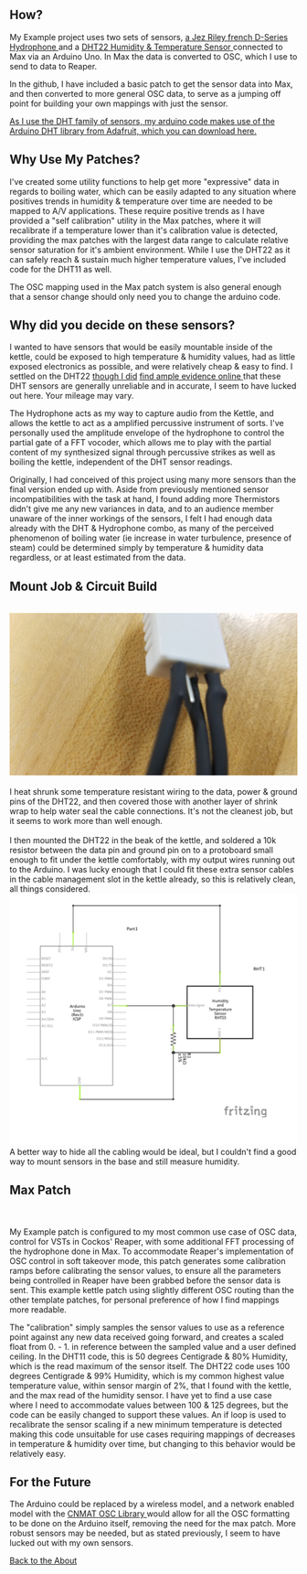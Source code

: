 <!---layout: page
title: "How?"
permalink: /how/--->

<h2> How? </h2>
My Example project uses two sets of sensors, <a href="https://jezrileyfrench.co.uk/hydrophones.php"> a Jez Riley french D-Series Hydrophone </a> and a <a href="https://abra-electronics.com/sensors/sensors-temperature-en/dht22-temperature-humidity-sensor.html"> DHT22 Humidity & Temperature Sensor </a> connected to Max via an Arduino Uno. In Max the data is converted to OSC, which I use to send to data to Reaper.

In the github, I have included a basic patch to get the sensor data into Max, and then converted to more general OSC data, to serve as a jumping off point for building your own mappings with just the sensor.

<a href="https://github.com/adafruit/DHT-sensor-library"> As I use the DHT family of sensors, my arduino code makes use of the Arduino DHT library from Adafruit, which you can download here. </a>

<h2> Why Use My Patches?</h2>
I've created some utility functions to help get more "expressive" data in regards to boiling water, which can be easily adapted to any situation where positives trends in humidity & temperature over time are needed to be mapped to A/V applications. These require positive trends as I have provided a "self calibration" utility in the Max patches, where it will recalibrate if a temperature lower than it's calibration value is detected, providing the max patches with the largest data range to calculate relative sensor saturation for it's ambient environment. While I use the DHT22 as it can safely reach & sustain much higher temperature values, I've included code for the DHT11 as well.

The OSC mapping used in the Max patch system is also general enough that a sensor change should only need you to change the arduino code.

<h2>Why did you decide on these sensors?</h2>
I wanted to have sensors that would be easily mountable inside of the kettle, could be exposed to high temperature & humidity values, had as little exposed electronics as possible, and were relatively cheap & easy to find. I settled on the DHT22 <a href="https://forum.arduino.cc/index.php?topic=432544.0"> though I did</a> <a href="https://www.letscontrolit.com/forum/viewtopic.php?t=1582"> find ample </a> <a href="https://www.reddit.com/r/arduino/comments/9ftsg7/dht22_strange_humidity_numbers/"> evidence online </a> that these DHT sensors are generally unreliable and in accurate, I seem to have lucked out here. Your mileage may vary.

The Hydrophone acts as my way to capture audio from the Kettle, and allows the kettle to act as a amplified percussive instrument of sorts. I've personally used the amplitude envelope of the hydrophone to control the partial gate of a FFT vocoder, which allows me to play with the partial content of my synthesized signal through percussive strikes as well as boiling the kettle, independent of the DHT sensor readings.

Originally, I had conceived of this project using many more sensors than the final version ended up with. Aside from previously mentioned sensor incompatibilities with the task at hand, I found adding more Thermistors didn't give me any new variances in data, and to an audience member unaware of the inner workings of the sensors, I felt I had enough data already with the DHT & Hydrophone combo, as many of the perceived phenomenon of boiling water (ie increase in water turbulence, presence of steam) could be determined simply by temperature & humidity data regardless, or at least estimated from the data.

<h2>Mount Job & Circuit Build </h2>
<br>
<img src="bottom_Heatshrink.jpg" alt="Heatshrink On the Individual Pins">
<br>
<br>
I heat shrunk some temperature resistant wiring to the data, power & ground pins of the DHT22, and then covered those with another layer of shrink wrap to help water seal the cable connections. It's not the cleanest job, but it seems to work more than well enough.
<br>

<br>
I then mounted the DHT22 in the beak of the kettle, and soldered a 10k resistor between the data pin and ground pin on to a protoboard small enough to fit under the kettle comfortably, with my output wires running out to the Arduino. I was lucky enough that I could fit these extra sensor cables in the cable management slot in the kettle already, so this is relatively clean, all things considered.
<br>

<img src="DHT22_FritzingDiagram.png" alt="DHT22 Circuit Diagram">  

<br>
A better way to hide all the cabling would be ideal,  but I couldn't find a good way to mount sensors in the base and still measure humidity.
<br>
<h2>Max Patch</h2>
<br>
<br>
My Example patch is configured to my most common use case of OSC data, control for VSTs in Cockos' Reaper, with some additional FFT processing of the hydrophone done in Max. To accommodate Reaper's implementation of OSC control in soft takeover mode, this patch generates some calibration ramps before calibrating the sensor values, to ensure all the parameters being controlled in Reaper have been grabbed before the sensor data is sent. This example kettle patch using slightly different OSC routing than the other template patches, for personal preference of how I find mappings more readable.

The "calibration" simply samples the sensor values to use as a reference point against any new data received going forward, and creates a scaled float from 0. - 1. in reference between the sampled value and a user defined ceiling. In the DHT11 code, this is 50 degrees Centigrade & 80% Humidity, which is the read maximum of the sensor itself. The DHT22 code uses 100 degrees Centigrade & 99% Humidity, which is my common highest value temperature value, within sensor margin of 2%, that I found with the kettle, and the max read of the humidity sensor. I have yet to find a use case where I need to accommodate values between 100 & 125 degrees, but the code can be easily changed to support these values. An if loop is used to recalibrate the sensor scaling if a new minimum temperature is detected making this code unsuitable for use cases requiring mappings of decreases in temperature & humidity over time, but changing to this behavior would be relatively easy.

<h2> For the Future</h2>

The Arduino could be replaced by a wireless model, and a network enabled model with the <a href="https://github.com/CNMAT/OSC">CNMAT OSC Library </a> would allow for all the OSC formatting to be done on the Arduino itself, removing the need for the max patch. More robust sensors may be needed, but as stated previously, I seem to have lucked out with my own sensors.

 <a href="https://kaseypocius.github.io/MUMT306-MagicMappedKettle/about"> Back to the About</a>
